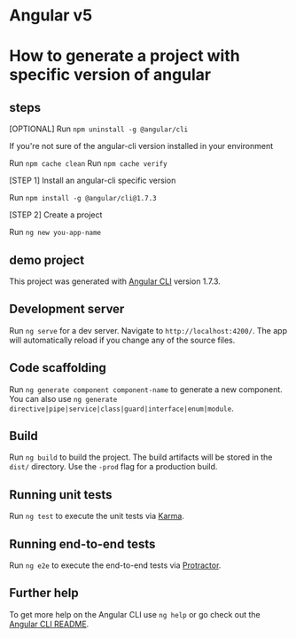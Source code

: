 # Angular v5

# How to generate a project with specific version of angular

## steps
[OPTIONAL]
Run `npm uninstall -g @angular/cli`

If you're not sure of the angular-cli version installed in your environment 

Run `npm cache clean`
Run `npm cache verify`

[STEP 1] Install an angular-cli specific version

Run `npm install -g @angular/cli@1.7.3`

[STEP 2] Create a project

Run `ng new you-app-name`


## demo project

This project was generated with [Angular CLI](https://github.com/angular/angular-cli) version 1.7.3.

## Development server

Run `ng serve` for a dev server. Navigate to `http://localhost:4200/`. The app will automatically reload if you change any of the source files.

## Code scaffolding

Run `ng generate component component-name` to generate a new component. You can also use `ng generate directive|pipe|service|class|guard|interface|enum|module`.

## Build

Run `ng build` to build the project. The build artifacts will be stored in the `dist/` directory. Use the `-prod` flag for a production build.

## Running unit tests

Run `ng test` to execute the unit tests via [Karma](https://karma-runner.github.io).

## Running end-to-end tests

Run `ng e2e` to execute the end-to-end tests via [Protractor](http://www.protractortest.org/).

## Further help

To get more help on the Angular CLI use `ng help` or go check out the [Angular CLI README](https://github.com/angular/angular-cli/blob/master/README.md).
